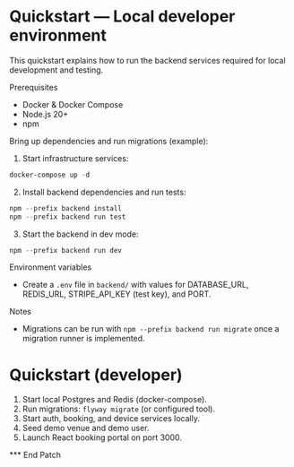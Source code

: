 # Quickstart — Local developer environment

This quickstart explains how to run the backend services required for local development and testing.

Prerequisites
- Docker & Docker Compose
- Node.js 20+
- npm

Bring up dependencies and run migrations (example):

1. Start infrastructure services:

```powershell
docker-compose up -d
```

2. Install backend dependencies and run tests:

```powershell
npm --prefix backend install
npm --prefix backend run test
```

3. Start the backend in dev mode:

```powershell
npm --prefix backend run dev
```

Environment variables
- Create a `.env` file in `backend/` with values for DATABASE_URL, REDIS_URL, STRIPE_API_KEY (test key), and PORT.

Notes
- Migrations can be run with `npm --prefix backend run migrate` once a migration runner is implemented.
# Quickstart (developer)

1. Start local Postgres and Redis (docker-compose).
2. Run migrations: `flyway migrate` (or configured tool).
3. Start auth, booking, and device services locally.
4. Seed demo venue and demo user.
5. Launch React booking portal on port 3000.

*** End Patch